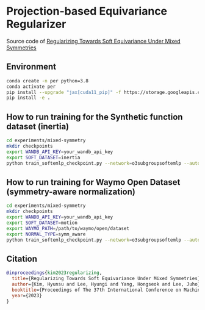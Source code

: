 # Projection-based Equivariance Regularizer
Source code of [Regularizing Towards Soft Equivariance Under Mixed Symmetries](https://arxiv.org/abs/2306.00356)

## Environment
```bash
conda create -n per python=3.8
conda activate per
pip install --upgrade "jax[cuda11_pip]" -f https://storage.googleapis.com/jax-releases/jax_cuda_releases.html
pip install -e .
```

## How to run training for the Synthetic function dataset (inertia)
```bash
cd experiments/mixed-symmetry
mkdir checkpoints
export WANDB_API_KEY=your_wandb_api_key
export SOFT_DATASET=inertia
python train_softemlp_checkpoint.py --network=o3subgroupsoftemlp --auto_equiv
```

## How to run training for Waymo Open Dataset (symmetry-aware normalization)
```bash
cd experiments/mixed-symmetry
mkdir checkpoints
export WANDB_API_KEY=your_wandb_api_key
export SOFT_DATASET=motion
export WAYMO_PATH=/path/to/waymo/open/dataset
export NORMAL_TYPE=symm_aware
python train_softemlp_checkpoint.py --network=o3subgroupsoftemlp --auto_equiv
```

## Citation
```bibtex
@inproceedings{kim2023regularizing,
  title={Regularizing Towards Soft Equivariance Under Mixed Symmetries},
  author={Kim, Hyunsu and Lee, Hyungi and Yang, Hongseok and Lee, Juho},
  booktitle={Proceedings of The 37th International Conference on Machine Learning (ICML 2020)},
  year={2023}
}
```